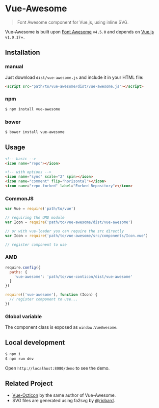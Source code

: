 # Vue-Awesome

> Font Awesome component for Vue.js, using inline SVG.

Vue-Awesome is built upon [Font Awesome](https://github.com/FortAwesome/Font-Awesome) `v4.5.0` and depends on [Vue.js](https://vuejs.org/) `v1.0.17`+.

## Installation

### manual

Just download `dist/vue-awesome.js` and include it in your HTML file:

```html
<script src="path/to/vue-awesome/dist/vue-awesome.js"></script>
```

### npm 

```bash
$ npm install vue-awesome
```

### bower

```bash
$ bower install vue-awesome
```

## Usage

```html
<!-- basic -->
<icon name="repo"></icon>

<!-- with options -->
<icon name="sync" scale="2" spin></icon>
<icon name="comment" flip="horizontal"></icon>
<icon name="repo-forked" label="Forked Repository"></icon>
```

### CommonJS

```js
var Vue = require('path/to/vue')

// requiring the UMD module
var Icon = require('path/to/vue-awesome/dist/vue-awesome')

// or with vue-loader you can require the src directly
var Icon = require('path/to/vue-awesome/src/components/Icon.vue')

// register component to use
```

### AMD

```js
require.config({
  paths: {
    'vue-awesome': 'path/to/vue-conticon/dist/vue-awesome'
  }
})

require(['vue-awesome'], function (Icon) {
  // register component to use...
})
```

### Global variable

The component class is exposed as `window.VueAwesome`.

## Local development

```bash
$ npm i
$ npm run dev
```

Open `http://localhost:8080/demo` to see the demo.

## Related Project

* [Vue-Octicon](https://github.com/Justineo/vue-octicon) by the same author of Vue-Awesome.
* SVG files are generated using fa2svg by [@riobard](https://github.com/riobard).
